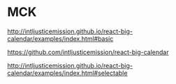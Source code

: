 # MCK

http://intljusticemission.github.io/react-big-calendar/examples/index.html#basic

https://github.com/intljusticemission/react-big-calendar

http://intljusticemission.github.io/react-big-calendar/examples/index.html#selectable

